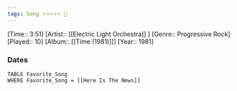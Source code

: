 ```yaml
---
tags: Song ⭐⭐⭐⭐⭐ 💛
---
```

[Time:: 3:51]
[Artist:: [[Electric Light Orchestra]] ]
[Genre:: Progressive Rock]
[Played:: 10]
[Album:: [[Time (1981)]]]
[Year:: 1981]
### Dates
````dataview
TABLE Favorite_Song
WHERE Favorite_Song = [[Here Is The News]]
````